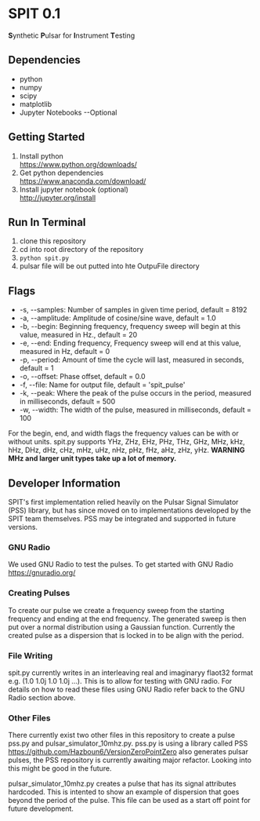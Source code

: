 # SPIT 0.1
**S**ynthetic **P**ulsar for **I**nstrument **T**esting

## Dependencies
* python
* numpy
* scipy
* matplotlib
* Jupyter Notebooks --Optional

## Getting Started

1. Install python<br>
    https://www.python.org/downloads/
2. Get python dependencies<br>
    https://www.anaconda.com/download/
3. Install jupyter notebook (optional)<br>
    http://jupyter.org/install

## Run In Terminal

1. clone this repository
2. cd into root directory of the repository
3. `python spit.py`
4. pulsar file will be out putted into hte OutpuFile directory

## Flags

* -s, --samples: Number of samples in given time period, default = 8192
* -a, --amplitude: Amplitude of cosine/sine wave, default = 1.0
* -b, --begin: Beginning frequency, frequency sweep will begin at this value, measured in Hz., default = 20
* -e, --end: Ending frequency, Frequency sweep will end at this value, measured in Hz, default = 0
* -p, --period: Amount of time the cycle will last, measured in seconds, default = 1
* -o, --offset: Phase offset, default = 0.0
* -f, --file: Name for output file, default = 'spit_pulse'
* -k, --peak: Where the peak of the pulse occurs in the period, measured in milliseconds, default = 500
* -w, --width: The width of the pulse, measured in milliseconds, default = 100

For the begin, end, and width flags the frequency values can be with or without units. spit.py supports YHz, ZHz, EHz, PHz, THz, GHz, MHz, kHz, hHz, DHz, dHz, cHz, mHz, uHz, nHz, pHz, fHz, aHz, zHz, yHz. **WARNING MHz and larger unit types take up a lot of memory.**


## Developer Information
SPIT's first implementation relied heavily on the Pulsar Signal Simulator (PSS) library, but has since moved on to implementations developed by the SPIT team themselves. PSS may be integrated and supported in future versions.

### GNU Radio
We used GNU Radio to test the pulses. To get started with GNU Radio https://gnuradio.org/

### Creating Pulses
To create our pulse we create a frequency sweep from the starting frequency and ending at the end frequency. The generated sweep is then put over a normal distribution using a Gaussian function. Currently the created pulse as a dispersion that is locked in to be align with the period.

### File Writing
spit.py currently writes in an interleaving real and imaginaryy flaot32 format e.g. (1.0 1.0j 1.0 1.0j ...). This is to allow for testing with GNU radio. For details on how to read these files using GNU Radio refer back to the GNU Radio section above.

### Other Files
There currently exist two other files in this repository to create a pulse pss.py and pulsar_simulator_10mhz.py. pss.py is using a library called PSS https://github.com/Hazboun6/VersionZeroPointZero also generates pulsar pulses, the PSS repository is currently awaiting major refactor. Looking into this might be good in the future.

pulsar_simulator_10mhz.py creates a pulse that has its signal attributes hardcoded. This is intented to show an example of dispersion that goes beyond the period of the pulse. This file can be used as a start off point for future development.


